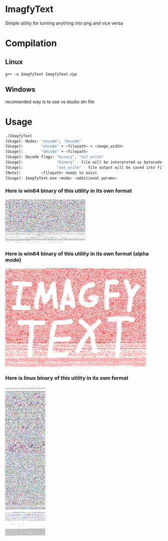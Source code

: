 # ImagfyText
 Simple utility for turning anything into png and vice versa

# Compilation

## Linux
`g++ -o ImagfyText ImagfyText.cpp`

## Windows

recomended way is to use vs studio sln file

# Usage
```bash
./ImagfyText
[Usage]: Modes: "encode", "decode"
[Usage]:        "encode" + <filepath> + <image_width>
[Usage]:        "decode" + <filepath>
[Usage]: Decode flags: "binary", "out_write"
[Usage]:               "binary" - file will be interpreted as bytecode rather than ascii characters (file wont be printed but it will be saved on drive)
[Usage]:               "out_write" - file output will be saved into file
[Note]:         <filepath> needs to exist
[Usage]: ImagfyText.exe <mode> <additional params>
```
### Here is win64 binary of this utility in its own format
![win_64_binary](https://github.com/F1L1Pv2/ImagfyText/blob/main/ImagfyText_win64.exe.png?raw=true)

### Here is win64 binary of this utility in its own format (alpha mode)
![win_64_binary](https://github.com/F1L1Pv2/ImagfyText/blob/main/ImagfyText_win64_alpha.exe.png?raw=true)

### Here is linux binary of this utility in its own format
![linux_binary](https://github.com/F1L1Pv2/ImagfyText/blob/main/ImagfyText_linux.png?raw=true)
